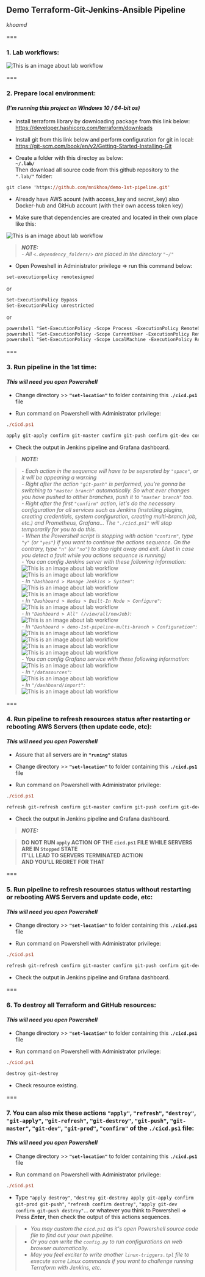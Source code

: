 ## Demo Terraform-Git-Jenkins-Ansible Pipeline
*khoamd*  

===  

### 1. Lab workflows:
![This is an image about lab workflow](./pictures/demo-1st-jenkins.png)  

<!-- <img src="./pictures/demo-1st-jenkins.png" width=600 height=312>   -->

===  

### 2. Prepare local environment:
#### *(I'm running this project on Windows 10 / 64-bit os)*
- Install terraform library by downloading package from this link below:  
https://developer.hashicorp.com/terraform/downloads

- Install git from this link below and perform configuration for git in local:  
https://git-scm.com/book/en/v2/Getting-Started-Installing-Git

- Create a folder with this directoy as below:  
**`~/.lab/`**  
Then download all source code from this github repository to the `".lab/"` folder:
```ps
git clone 'https://github.com/mnikhoa/demo-1st-pipeline.git'
```

- Already have AWS acount (with access_key and secret_key) also Docker-hub and GitHub account (with their own access token key)

- Make sure that dependencies are created and located in their own place like this:  

![This is an image about lab workflow](./pictures/dependency-fixed.png)  

> ***NOTE:***  
*- All `<.dependency_folders/>` are placed in the directory `"~/"`*   

- Open Poweshell in Administrator privilege => run this command below:
```ps
set-executionpolicy remotesigned
```
or
```ps
Set-ExecutionPolicy Bypass
Set-ExecutionPolicy unrestricted
```
or
```ps
powershell "Set-ExecutionPolicy -Scope Process -ExecutionPolicy RemoteSigned -Force"
powershell "Set-ExecutionPolicy -Scope CurrentUser -ExecutionPolicy RemoteSigned -Force"
powershell "Set-ExecutionPolicy -Scope LocalMachine -ExecutionPolicy RemoteSigned -Force"
```  

===  

### 3. Run pipeline in the 1st time:
#### *This will need you open Powershell*
- Change directory >> **`"set-location"`** to folder containing this **`./cicd.ps1`** file

- Run command on Powershell with Administrator privilege:
```ps
./cicd.ps1

apply git-apply confirm git-master confirm git-push confirm git-dev confirm git-push confirm git-prod confirm git-push
```

- Check the output in Jenkins pipeline and Grafana dashboard.

> ***NOTE:***  

> *- Each action in the sequence will have to be seperated by `"space"`, or it will be appearing a warning*  
> *- Right after the action `"git-push"` is performed, you're gonna be switching to `"master branch"` automatically. So what ever changes you have pushed to otther branches, push it to `"master branch"` too.*  
> *- Right after the first `"confirm"` action, let's do the necessary configuration for all services such as Jenkins (installing plugins, creating credentials, system configuration, creating multi-branch job, etc.) and Prometheus, Grafana... The `"./cicd.ps1"` will stop temporarily for you to do this.*  
> *- When the Powershell script is stopping with action `"confirm"`, type `"y"` (or `"yes"`) if you want to continue the actions sequence. On the contrary, type `"n"` (or `"no"`) to stop right away and exit. (Just in case you detect a fault while you actions sequence is running)*  
> *- You can config Jenkins server with these following information:*  
![This is an image about lab workflow](./pictures/jenkins-info-config-fixed.png)  
![This is an image about lab workflow](./pictures/jenkins-1.jpg)  
> *- In `"Dashboard > Manage Jenkins > System"`:*  
![This is an image about lab workflow](./pictures/jenkins-2.jpg)  
![This is an image about lab workflow](./pictures/jenkins-3.jpg)  
> *- In `"Dashboard > Nodes > Built-In Node > Configure"`:*  
![This is an image about lab workflow](./pictures/jenkins-4.jpg)  
> *- In `"Dashboard > All" (/view/all/newJob)`:*  
![This is an image about lab workflow](./pictures/create-multi-branch-job.jpg)  
> *- In `"Dashboard > demo-1st-pipeline-multi-branch > Configuration"`:*  
![This is an image about lab workflow](./pictures/jenkins-5.jpg)  
![This is an image about lab workflow](./pictures/jenkins-6.jpg)  
![This is an image about lab workflow](./pictures/jenkins-7.jpg)  
![This is an image about lab workflow](./pictures/jenkins-8.jpg)  
> *- You can config Grafana service with these following information:*  
![This is an image about lab workflow](./pictures/grafana-1.jpg)  
> *- In `"/datasources"`:*  
![This is an image about lab workflow](./pictures/grafana-2.jpg)  
> *- In `"/dashboard/import"`:*  
![This is an image about lab workflow](./pictures/grafana-3.jpg)  

===  

### 4. Run pipeline to refresh resources status after restarting or rebooting AWS Servers (then update code, etc):
#### *This will need you open Powershell*
- Assure that all servers are in **`"runing"`** status

- Change directory >> **`"set-location"`** to folder containing this **`./cicd.ps1`** file

- Run command on Powershell with Administrator privilege:
```ps
./cicd.ps1

refresh git-refresh confirm git-master confirm git-push confirm git-dev confirm git-push confirm git-prod confirm git-push
```

- Check the output in Jenkins pipeline and Grafana dashboard.

> ***NOTE:***  

> **DO NOT RUN `apply` ACTION OF THE `cicd.ps1` FILE WHILE SERVERS ARE IN `Stopped` STATE**  
> **IT'LL LEAD TO SERVERS TERMINATED ACTION**  
> **AND YOU'LL REGRET FOR THAT** 

===  

### 5. Run pipeline to refresh resources status without restarting or rebooting AWS Servers and update code, etc:
#### *This will need you open Powershell*
- Change directory >> **`"set-location"`** to folder containing this **`./cicd.ps1`** file

- Run command on Powershell with Administrator privilege:
```ps
./cicd.ps1

refresh git-refresh confirm git-master confirm git-push confirm git-dev confirm git-push confirm git-prod confirm git-push
```

- Check the output in Jenkins pipeline and Grafana dashboard.

===  

### 6. To destroy all Terraform and GitHub resources:
#### *This will need you open Powershell*
- Change directory >> **`"set-location"`** to folder containing this **`./cicd.ps1`** file

- Run command on Powershell with Administrator privilege:
```ps
./cicd.ps1

destroy git-destroy
```

- Check resource existing.

===  

### 7. You can also mix these actions `"apply"`, `"refresh"`, `"destroy"`, `"git-apply"`, `"git-refresh"`, `"git-destroy"`, `"git-push"`, `"git-master"`, `"git-dev"`, `"git-prod"`, `"confirm"` of the `./cicd.ps1` file:
#### *This will need you open Powershell*
- Change directory >> **`"set-location"`** to folder containing this **`./cicd.ps1`** file

- Run command on Powershell with Administrator privilege:
```ps
./cicd.ps1
```

- Type `"apply destroy"`, `"destroy git-destroy apply git-apply confirm git-prod git-push"`, `"refresh confirm destroy"`, `"apply git-dev confirm git-push destroy"`... or whatever you think to Powershell => Press ***Enter***, then check the output of this actions sequences.  

> * *You may custom the `cicd.ps1` as it's open Powershell source code file to find out your own pipeline.*  
> * *Or you can write the `config.py` to run configurations on web browser automatically.*  
> * *May you feel exciter to write another `linux-triggers.tpl` file to execute some Linux commands if you want to challenge running Terraform with Jenkins, etc.*  
